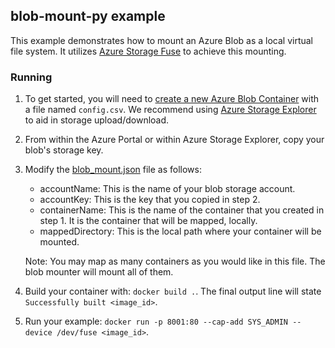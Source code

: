 ## blob-mount-py example
This example demonstrates how to mount an Azure Blob as a local virtual file system. It utilizes [Azure Storage Fuse](https://github.com/Azure/azure-storage-fuse) to achieve this mounting.

### Running
1. To get started, you will need to [create a new Azure Blob Container](https://docs.microsoft.com/en-us/azure/storage/blobs/storage-quickstart-blobs-portal) with a file named `config.csv`. We recommend using [Azure Storage Explorer](https://azure.microsoft.com/en-us/features/storage-explorer/) to aid in storage upload/download.
2. From within the Azure Portal or within Azure Storage Explorer, copy your blob's storage key.
3. Modify the [blob_mount.json](./blob_mount.json) file as follows:
    - accountName: This is the name of your blob storage account.
    - accountKey: This is the key that you copied in step 2.
    - containerName: This is the name of the container that you created in step 1. It is the container that will be mapped, locally.
    - mappedDirectory: This is the local path where your container will be mounted.

    Note: You may map as many containers as you would like in this file. The blob mounter will mount all of them.
4. Build your container with: `docker build .`. The final output line will state `Successfully built <image_id>`.
5. Run your example: `docker run -p 8001:80 --cap-add SYS_ADMIN --device /dev/fuse <image_id>`.
